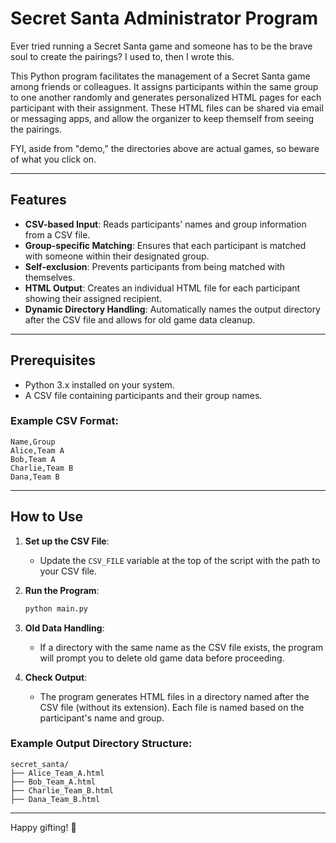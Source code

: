 # Secret Santa Administrator Program

Ever tried running a Secret Santa game and someone has to be the brave soul to create the pairings? I used to, then I wrote this. 

This Python program facilitates the management of a Secret Santa game among friends or colleagues. It assigns participants within the same group to one another randomly and generates personalized HTML pages for each participant with their assignment. These HTML files can be shared via email or messaging apps, and allow the organizer to keep themself from seeing the pairings.

FYI, aside from "demo," the directories above are actual games, so beware of what you click on. 

---

## Features
- **CSV-based Input**: Reads participants' names and group information from a CSV file.
- **Group-specific Matching**: Ensures that each participant is matched with someone within their designated group.
- **Self-exclusion**: Prevents participants from being matched with themselves.
- **HTML Output**: Creates an individual HTML file for each participant showing their assigned recipient.
- **Dynamic Directory Handling**: Automatically names the output directory after the CSV file and allows for old game data cleanup.

---

## Prerequisites
- Python 3.x installed on your system.
- A CSV file containing participants and their group names.

### Example CSV Format:
```csv
Name,Group
Alice,Team A
Bob,Team A
Charlie,Team B
Dana,Team B
```

---

## How to Use

1. **Set up the CSV File**:
   - Update the `CSV_FILE` variable at the top of the script with the path to your CSV file.

2. **Run the Program**:
   ```bash
   python main.py
   ```

3. **Old Data Handling**:
   - If a directory with the same name as the CSV file exists, the program will prompt you to delete old game data before proceeding.

4. **Check Output**:
   - The program generates HTML files in a directory named after the CSV file (without its extension). Each file is named based on the participant's name and group.

### Example Output Directory Structure:
```
secret_santa/
├── Alice_Team_A.html
├── Bob_Team_A.html
├── Charlie_Team_B.html
├── Dana_Team_B.html
```

---

Happy gifting! 🎁


